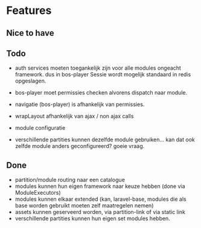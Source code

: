 
# Features

## Nice to have


## Todo
- auth services moeten toegankelijk zijn voor alle modules ongeacht
  framework. dus in bos-player
  Sessie wordt mogelijk standaard in redis opgeslagen.
- bos-player moet permissies checken alvorens dispatch naar module.
- navigatie (bos-player) is afhankelijk van permissies.
- wrapLayout afhankelijk van ajax / non ajax calls

- module configuratie
- verschillende partities kunnen dezelfde module gebruiken... kan dat ook zelfde module anders geconfigureerd? goeie vraag.

## Done
- partition/module routing naar een catalogue
- modules kunnen hun eigen framework naar keuze hebben
    (done via ModuleExecutors)
- modules kunnen elkaar extended (kan, laravel-base, modules die als base worden gebruikt moeten zelf maatregelen nemen)
- assets kunnen geserveerd worden, via partition-link of via static link
- verschillende partities kunnen hun eigen set modules hebben.




